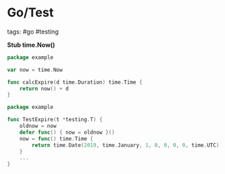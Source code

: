 # Go/Test

tags: #go  #testing

**Stub time.Now()**

```go
package example

var now = time.Now

func calcExpire(d time.Duration) time.Time {
    return now() + d
}
```

```go
package example

func TestExpire(t *testing.T) {
	oldnow = now
	defer func() { now = oldnow }()
    now = func() time.Time {
        return time.Date(2019, time.January, 1, 0, 0, 0, 0, time.UTC)
    }
    ...
}
```
